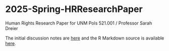 # 2025-Spring-HRResearchPaper
Human Rights Research Paper for UNM Pols 521.001 / Professor Sarah Dreier

The initial discussion notes are [here](rmd/TopicDiscussion.html) and the R Markdown
source is available [here](./rmd/TopicDiscussion.Rmd).
